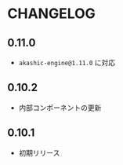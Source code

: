 # CHANGELOG

## 0.11.0

* `akashic-engine@1.11.0` に対応

## 0.10.2

* 内部コンポーネントの更新

## 0.10.1

* 初期リリース
